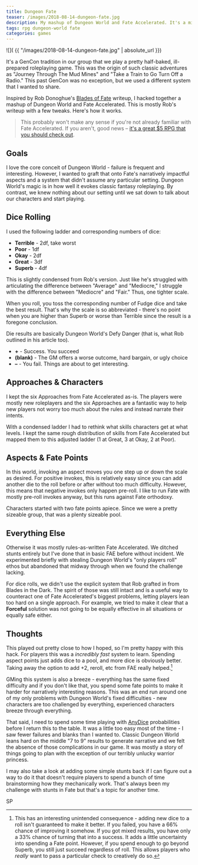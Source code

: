 ```yaml
---
title: Dungeon Fate
teaser: /images/2018-08-14-dungeon-fate.jpg
description: My mashup of Dungeon World and Fate Accelerated. It's a mixed success.
tags: rpg dungeon-world fate
categories: games
---
```


![]( {{ "/images/2018-08-14-dungeon-fate.jpg" | absolute_url }})

It's a GenCon tradition in our group that we play a pretty half-baked, ill-prepared roleplaying game. This was the origin of such classic adventures as "Journey Through The Mud Mines" and "Take a Train to Go Turn Off a Radio." This past GenCon was no exception, but we used a different system that I wanted to share.

Inspired by Rob Donoghue's [Blades of Fate](http://walkingmind.evilhat.com/2017/08/01/blades-of-fate/) writeup, I hacked together a mashup of Dungeon World and Fate Accelerated. This is mostly Rob's writeup with a few tweaks. Here's how it works.

> This probably won't make any sense if you're not already familiar with Fate Accelerated. If you aren't, good news – [it's a great $5 RPG that you should check out](http://www.drivethrurpg.com/product/114902/Fate-Accelerated-Edition).

## Goals

I love the core conceit of Dungeon World - failure is frequent and interesting. However, I wanted to graft that onto Fate's narratively impactful aspects and a system that didn't assume any particular setting. Dungeon World's magic is in how well it evokes classic fantasy roleplaying. By contrast, we knew nothing about our setting until we sat down to talk about our characters and start playing. 

## Dice Rolling

I used the following ladder and corresponding numbers of dice:

* **Terrible** - 2df, take worst
* **Poor** - 1df
* **Okay** - 2df
* **Great** - 3df
* **Superb** - 4df

This is slightly condensed from Rob's version. Just like he's struggled with articulating the difference between "Average" and "Mediocre," I struggle with the difference between "Mediocre" and "Fair." Thus, one tighter scale.

When you roll, you toss the corresponding number of Fudge dice and take the best result. That's why the scale is so abbreviated - there's no point when you are higher than Superb or worse than Terrible since the result is a foregone conclusion.

Die results are basically Dungeon World's Defy Danger (that is, what Rob outlined in his article too).

* **+** - Success. You succeed
* **(blank)** - The GM offers a worse outcome, hard bargain, or ugly choice
* **–** - You fail. Things are about to get interesting.

## Approaches & Characters

I kept the six Approaches from Fate Accelerated as-is. The players were mostly new roleplayers and the six Approaches are a fantastic way to help new players not worry too much about the rules and instead narrate their intents.

With a condensed ladder I had to rethink what skills characters get at what levels. I kept the same rough distribution of skills from Fate Accelerated but mapped them to this adjusted ladder (1 at Great, 3 at Okay, 2 at Poor).

## Aspects & Fate Points

In this world, invoking an aspect moves you one step up or down the scale as desired. For positive invokes, this is relatively easy since you can add another die to the roll before or after without too much difficulty. However, this means that negative invokes only happen pre-roll. I like to run Fate with mostly pre-roll invokes anyway, but this runs against Fate orthodoxy.

Characters started with two fate points apiece. Since we were a pretty sizeable group, that was a plenty sizeable pool.

## Everything Else

Otherwise it was mostly rules-as-written Fate Accelerated. We ditched stunts entirely but I've done that in basic FAE before without incident. We experimented briefly with stealing Dungeon World's "only players roll" ethos but abandoned that midway through when we found the challenge lacking.

For dice rolls, we didn't use the explicit system that Rob grafted in from Blades in the Dark. The spirit of those was still intact and is a useful way to counteract one of Fate Accelerated's biggest problems, letting players lean too hard on a single approach. For example, we tried to make it clear that a **Forceful** solution was not going to be equally effective in all situations or equally safe either. 

## Thoughts

This played out pretty close to how I hoped, so I'm pretty happy with this hack. For players this was a _incredibly fast_ system to learn. Spending aspect points just adds dice to a pool, and more dice is obviously better. Taking away the option to add +2, reroll, etc from FAE really helped.[^1]

GMing this system is also a breeze - everything has the same fixed difficulty and if you don't like that, you spend some fate points to make it harder for narratively interesting reasons. This was an end run around one of my only problems with Dungeon World's fixed difficulties - new characters are too challenged by everything, experienced characters breeze through everything. 

That said, I need to spend some time playing with [AnyDice](https://anydice.com/) probabilities before I return this to the table. It was a little too easy most of the time - I saw fewer failures and blanks than I wanted to. Classic Dungeon World leans hard on the middle "7 to 9" results to generate narrative and we felt the absence of those complications in our game. It was mostly a story of things going to plan with the exception of our terribly unlucky warrior princess.

I may also take a look at adding some simple stunts back if I can figure out a way to do it that doesn't require players to spend a bunch of time brainstorming how they mechanically work. That's always been my challenge with stunts in Fate but that's a topic for another time.

SP

[^1]: This has an interesting unintended consequence - adding new dice to a roll isn't guaranteed to make it better. If you failed, you have a 66% chance of improving it somehow. If you got mixed results, you have only a 33% chance of turning that into a success. It adds a little uncertainty into spending a Fate point. However, if you spend enough to go beyond Superb, you still just succeed regardless of roll. This allows players who _really_ want to pass a particular check to creatively do so.

